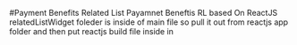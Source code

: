 #Payment Benefits Related List
Payamnet Beneftis RL based On ReactJS
relatedListWidget foleder is inside of main file so pull it out from reactjs app folder and then put reactjs build file inside in 
